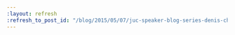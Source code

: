 ```yaml
---
:layout: refresh
:refresh_to_post_id: "/blog/2015/05/07/juc-speaker-blog-series-denis-chernilevskiy-juc-europe"
---
```

